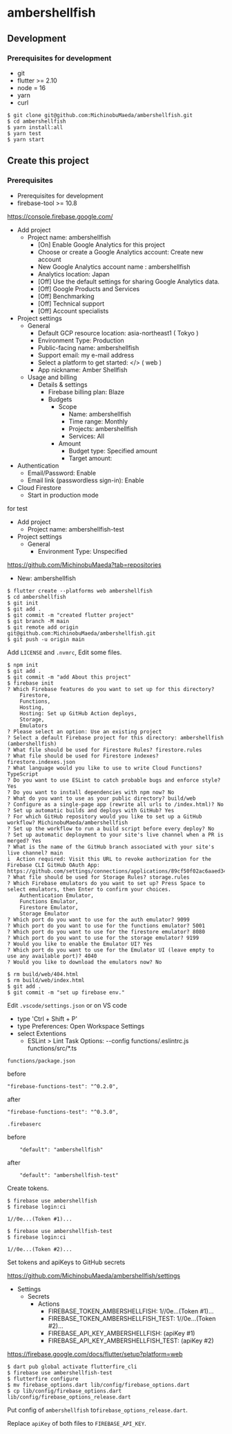 # ambershellfish

## Development

### Prerequisites for development

- git
- flutter >= 2.10
- node = 16
- yarn
- curl

```
$ git clone git@github.com:MichinobuMaeda/ambershellfish.git
$ cd ambershellfish
$ yarn install:all
$ yarn test
$ yarn start
```

## Create this project

### Prerequisites

- Prerequisites for development
- firebase-tool >= 10.8

https://console.firebase.google.com/

- Add project
    - Project name: ambershellfish
        - [On] Enable Google Analytics for this project
        - Choose or create a Google Analytics account: Create new account
        - New Google Analytics account name : ambershellfish
        - Analytics location: Japan
        - [Off] Use the default settings for sharing Google Analytics data.
        - [Off] Google Products and Services
        - [Off] Benchmarking
        - [Off] Technical support
        - [Off] Account specialists
- Project settings
    - General
        - Default GCP resource location: asia-northeast1 ( Tokyo )
        - Environment Type: Production
        - Public-facing name: ambershellfish
        - Support email: my e-mail address
        - Select a platform to get started: </> ( web )
        - App nickname: Amber Shellfish
    - Usage and billing
        - Details & settings
            - Firebase billing plan: Blaze
            - Budgets
                - Scope
                    - Name: ambershellfish
                    - Time range: Monthly
                    - Projects: ambershellfish
                    - Services: All
                - Amount
                    - Budget type: Specified amount
                    - Target amount:
- Authentication
    - Email/Password: Enable
    - Email link (passwordless sign-in): Enable
- Cloud Firestore
    - Start in production mode

for test

- Add project
    - Project name: ambershellfish-test
- Project settings
    - General
        - Environment Type: Unspecified

https://github.com/MichinobuMaeda?tab=repositories

- New: ambershellfish

```
$ flutter create --platforms web ambershellfish
$ cd ambershellfish
$ git init
$ git add .
$ git commit -m "created flutter project"
$ git branch -M main
$ git remote add origin git@github.com:MichinobuMaeda/ambershellfish.git
$ git push -u origin main
```

Add `LICENSE` and `.nvmrc`, Edit some files.

```
$ npm init
$ git add .
$ git commit -m "add About this project"
$ firebase init
? Which Firebase features do you want to set up for this directory?
    Firestore,
    Functions,
    Hosting,
    Hosting: Set up GitHub Action deploys,
    Storage,
    Emulators
? Please select an option: Use an existing project
? Select a default Firebase project for this directory: ambershellfish (ambershellfish)
? What file should be used for Firestore Rules? firestore.rules
? What file should be used for Firestore indexes? firestore.indexes.json
? What language would you like to use to write Cloud Functions? TypeScript
? Do you want to use ESLint to catch probable bugs and enforce style? Yes
? Do you want to install dependencies with npm now? No
? What do you want to use as your public directory? build/web
? Configure as a single-page app (rewrite all urls to /index.html)? No
? Set up automatic builds and deploys with GitHub? Yes
? For which GitHub repository would you like to set up a GitHub workflow? MichinobuMaeda/ambershellfish
? Set up the workflow to run a build script before every deploy? No
? Set up automatic deployment to your site's live channel when a PR is merged? Yes
? What is the name of the GitHub branch associated with your site's live channel? main
i  Action required: Visit this URL to revoke authorization for the Firebase CLI GitHub OAuth App:
https://github.com/settings/connections/applications/89cf50f02ac6aaed3484
? What file should be used for Storage Rules? storage.rules
? Which Firebase emulators do you want to set up? Press Space to select emulators, then Enter to confirm your choices.
    Authentication Emulator,
    Functions Emulator,
    Firestore Emulator,
    Storage Emulator
? Which port do you want to use for the auth emulator? 9099
? Which port do you want to use for the functions emulator? 5001
? Which port do you want to use for the firestore emulator? 8080
? Which port do you want to use for the storage emulator? 9199
? Would you like to enable the Emulator UI? Yes
? Which port do you want to use for the Emulator UI (leave empty to use any available port)? 4040
? Would you like to download the emulators now? No

$ rm build/web/404.html
$ rm build/web/index.html
$ git add .
$ git commit -m "set up firebase env."
```

Edit `.vscode/settings.json` or on VS code

- type 'Ctrl + Shift + P'
- type Preferences: Open Workspace Settings
- select Extentions
    - ESLint > Lint Task Options: --config functions/.eslintrc.js functions/src/*.ts

`functions/package.json`

before

```
"firebase-functions-test": "^0.2.0",
```

after

```
"firebase-functions-test": "^0.3.0",
```

`.firebaserc `

before

```
    "default": "ambershellfish"
```

after

```
    "default": "ambershellfish-test"
```

Create tokens.

```
$ firebase use ambershellfish
$ firebase login:ci

1//0e...(Token #1)...

$ firebase use ambershellfish-test
$ firebase login:ci

1//0e...(Token #2)...

```
Set tokens and apiKeys to GitHub secrets

https://github.com/MichinobuMaeda/ambershellfish/settings

- Settings
    - Secrets
        - Actions
            - FIREBASE_TOKEN_AMBERSHELLFISH: 1//0e...(Token #1)...
            - FIREBASE_TOKEN_AMBERSHELLFISH_TEST: 1//0e...(Token #2)...
            - FIREBASE_API_KEY_AMBERSHELLFISH: (apiKey #1)
            - FIREBASE_API_KEY_AMBERSHELLFISH_TEST: (apiKey #2)

<https://firebase.google.com/docs/flutter/setup?platform=web>

```
$ dart pub global activate flutterfire_cli
$ firebase use ambershellfish-test
$ flutterfire configure
$ mv firebase_options.dart lib/config/firebase_options.dart
$ cp lib/config/firebase_options.dart lib/config/firebase_options_release.dart
```

Put config of `ambershellfish` to`firebase_options_release.dart`.

Replace `apiKey` of both files to `FIREBASE_API_KEY`.

